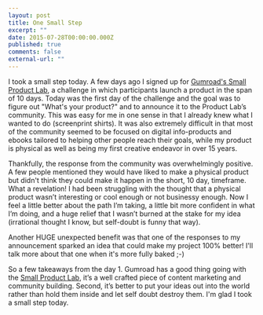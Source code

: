 ```yaml
---
layout: post
title: One Small Step
excerpt: ""
date: 2015-07-28T00:00:00.000Z
published: true
comments: false
external-url: ""
---
```

I took a small step today. A few days ago I signed up for [Gumroad&#39;s Small Product Lab](https://gumroad.com/smallproductlab), a challenge in which participants launch a product in the span of 10 days. Today was the first day of the challenge and the goal was to figure out &quot;What&#39;s your product?&quot; and to announce it to the Product Lab&rsquo;s community. This was easy for me in one sense in that I already knew what I wanted to do (screenprint shirts). It was also extremely difficult in that most of the community seemed to be focused on digital info-products and ebooks tailored to helping other people reach their goals, while my product is physical as well as being my first creative endeavor in over 15 years.

Thankfully, the response from the community was overwhelmingly positive. A few people mentioned they would have liked to make a physical product but didn&#39;t think they could make it happen in the short, 10 day, timeframe. What a revelation! I had been struggling with the thought that a physical product wasn&rsquo;t interesting or cool enough or not businessy enough. Now I feel a little better about the path I&rsquo;m taking, a little bit more confident in what I&rsquo;m doing, and a huge relief that I wasn&rsquo;t burned at the stake for my idea (irrational thought I know, but self-doubt is funny that way).

Another HUGE unexpected benefit was that one of the responses to my announcement sparked an idea that could make my project 100% better! I&#39;ll talk more about that one when it&#39;s more fully baked ;-)

So a few takeaways from the day 1. Gumroad has a good thing going with the [Small Product Lab](https://gumroad.com/smallproductlab), it&rsquo;s a well crafted piece of content marketing and community building. Second, it&rsquo;s better to put your ideas out into the world rather than hold them inside and let self doubt destroy them. I&#39;m glad I took a small step today.